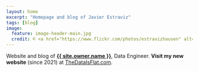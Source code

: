 ```yaml
---
layout: home
excerpt: "Homepage and blog of Javier Estraviz"
tags: [blog]
image:
  feature: image-header-main.jpg
  credit: © <a href="https://www.flickr.com/photos/estravizhausen" alt="Javier Estraviz Photography" target="_blank"><span class="glossary">Javier Estraviz Photography</span></a>, 2011
---
```


Website and blog of <strong><a href="http://linkedin.com/in/{{ author.linkedin }}" target="_blank" class="active">{{ site.owner.name }}</a></strong>, Data Engineer. **Visit my new website** (since 2021) at <span class="TheDataIsFlat"><a href="https://thedataisflat.com/">TheDataIsFlat.com</a></span>.
<br /><br />
